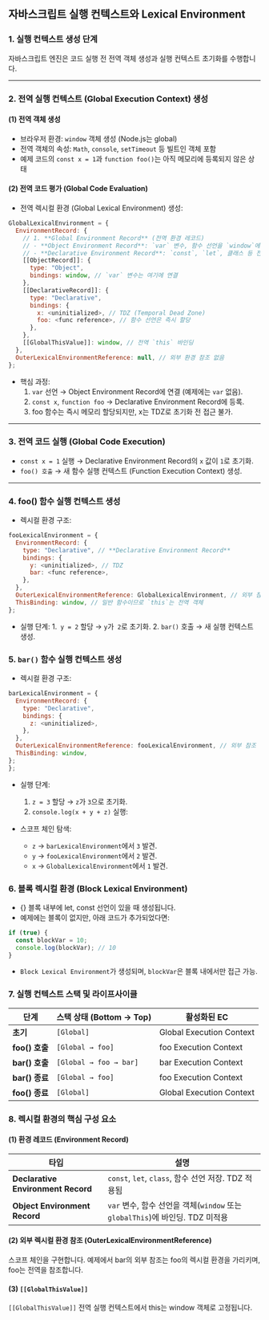 ## 자바스크립트 실행 컨텍스트와 Lexical Environment

### 1. 실행 컨텍스트 생성 단계

자바스크립트 엔진은 코드 실행 전 전역 객체 생성과 실행 컨텍스트 초기화를 수행합니다.

---

### 2. 전역 실행 컨텍스트 (Global Execution Context) 생성

#### (1) 전역 객체 생성

- 브라우저 환경: `window` 객체 생성 (Node.js는 global)
- 전역 객체의 속성: `Math`, `console`, `setTimeout` 등 빌트인 객체 포함
- 예제 코드의 `const x = 1`과 `function foo()`는 아직 메모리에 등록되지 않은 상태

#### (2) 전역 코드 평가 (Global Code Evaluation)

- 전역 렉시컬 환경 (Global Lexical Environment) 생성:

```js
GlobalLexicalEnvironment = {
  EnvironmentRecord: {
    // 1. **Global Environment Record** (전역 환경 레코드)
    // - **Object Environment Record**: `var` 변수, 함수 선언을 `window`에 바인딩
    // - **Declarative Environment Record**: `const`, `let`, 클래스 등 전역 스코프의 선언 저장
    [[ObjectRecord]]: {
      type: "Object",
      bindings: window, // `var` 변수는 여기에 연결
    },
    [[DeclarativeRecord]]: {
      type: "Declarative",
      bindings: {
        x: <uninitialized>, // TDZ (Temporal Dead Zone)
        foo: <func reference>, // 함수 선언은 즉시 할당
      },
    },
    [[GlobalThisValue]]: window, // 전역 `this` 바인딩
  },
  OuterLexicalEnvironmentReference: null, // 외부 환경 참조 없음
};
```

- 핵심 과정:
  1. `var` 선언 → Object Environment Record에 연결 (예제에는 `var` 없음).
  2. `const x`, `function foo` → Declarative Environment Record에 등록.
  3. foo 함수는 즉시 메모리 할당되지만, x는 TDZ로 초기화 전 접근 불가.

---

### 3. 전역 코드 실행 (Global Code Execution)

- `const x = 1` 실행 → Declarative Environment Record의 `x` 값이 `1`로 초기화.
- `foo() 호출` → 새 함수 실행 컨텍스트 (Function Execution Context) 생성.

---

### 4. foo() 함수 실행 컨텍스트 생성

- 렉시컬 환경 구조:

```js
fooLexicalEnvironment = {
  EnvironmentRecord: {
    type: "Declarative", // **Declarative Environment Record**
    bindings: {
      y: <uninitialized>, // TDZ
      bar: <func reference>,
    },
  },
  OuterLexicalEnvironmentReference: GlobalLexicalEnvironment, // 외부 참조
  ThisBinding: window, // 일반 함수이므로 `this`는 전역 객체
};
```

- 실행 단계: 1.` y = 2` 할당 → `y`가` 2`로 초기화. 2. `bar()` 호출 → 새 실행 컨텍스트 생성.

### 5. `bar()` 함수 실행 컨텍스트 생성

- 렉시컬 환경 구조:

```js
barLexicalEnvironment = {
  EnvironmentRecord: {
    type: "Declarative",
    bindings: {
      z: <uninitialized>,
    },
  },
  OuterLexicalEnvironmentReference: fooLexicalEnvironment, // 외부 참조
  ThisBinding: window,
};
};
```

- 실행 단계:

  1. `z = 3` 할당 → `z`가 `3`으로 초기화.
  2. `console.log(x + y + z)` 실행:

- 스코프 체인 탐색:
  - `z` → `barLexicalEnvironment`에서 `3` 발견.
  - `y` → `fooLexicalEnvironment`에서 `2` 발견.
  - `x` → `GlobalLexicalEnvironment`에서 `1` 발견.

### 6. 블록 렉시컬 환경 (Block Lexical Environment)

- {} 블록 내부에 let, const 선언이 있을 때 생성됩니다.
- 예제에는 블록이 없지만, 아래 코드가 추가되었다면:

```js
if (true) {
  const blockVar = 10;
  console.log(blockVar); // 10
}
```

- `Block Lexical Environment`가 생성되며, `blockVar`은 블록 내에서만 접근 가능.

### 7. 실행 컨텍스트 스택 및 라이프사이클

| 단계           | 스택 상태 (Bottom → Top) | 활성화된 EC              |
| -------------- | ------------------------ | ------------------------ |
| **초기**       | `[Global]`               | Global Execution Context |
| **foo() 호출** | `[Global → foo]`         | foo Execution Context    |
| **bar() 호출** | `[Global → foo → bar]`   | bar Execution Context    |
| **bar() 종료** | `[Global → foo]`         | foo Execution Context    |
| **foo() 종료** | `[Global]`               | Global Execution Context |

### 8. 렉시컬 환경의 핵심 구성 요소

#### (1) 환경 레코드 (Environment Record)

| 타입                               | 설명                                                                          |
| ---------------------------------- | ----------------------------------------------------------------------------- |
| **Declarative Environment Record** | `const`, `let`, `class`, 함수 선언 저장. TDZ 적용됨                           |
| **Object Environment Record**      | `var` 변수, 함수 선언을 객체(`window` 또는 `globalThis`)에 바인딩. TDZ 미적용 |

#### (2) 외부 렉시컬 환경 참조 (OuterLexicalEnvironmentReference)

스코프 체인을 구현합니다.
예제에서 bar의 외부 참조는 foo의 렉시컬 환경을 가리키며, foo는 전역을 참조합니다.

#### (3) `[[GlobalThisValue]]`

`[[GlobalThisValue]]`
전역 실행 컨텍스트에서 this는 window 객체로 고정됩니다.
